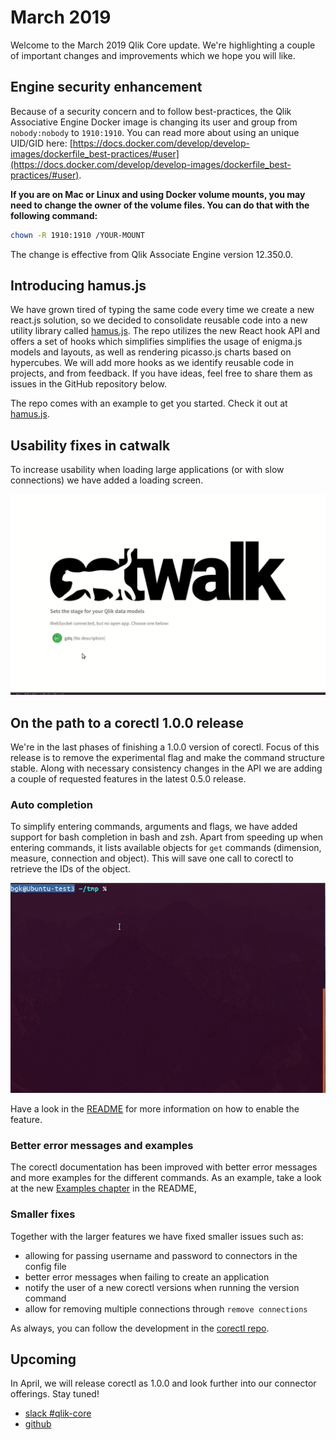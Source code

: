 # March 2019

Welcome to the March 2019 Qlik Core update. We're highlighting a couple of important changes and improvements which we
hope you will like.

## Engine security enhancement

Because of a security concern and to follow best-practices, the Qlik Associative Engine Docker image is changing its
user and group from `nobody:nobody` to `1910:1910`. You can read more about using an unique UID/GID here:
[https://docs.docker.com/develop/develop-images/dockerfile_best-practices/#user](https://docs.docker.com/develop/develop-images/dockerfile_best-practices/#user).

**If you are on Mac or Linux and using Docker volume mounts, you may need to change the owner of the volume files. You can
do that with the following command:**

```bash
chown -R 1910:1910 /YOUR-MOUNT
```

The change is effective from Qlik Associate Engine version 12.350.0.

## Introducing hamus.js

We have grown tired of typing the same code every time we create a new react.js solution, so we decided to consolidate
reusable code into a new utility library called [hamus.js](https://github.com/qlik-oss/hamus.js). The repo utilizes
the new React hook API and offers a set of hooks which simplifies simplifies the usage of enigma.js models and layouts,
as well as rendering picasso.js charts based on hypercubes. We will add more hooks as we identify reusable code in
projects, and from feedback. If you have ideas, feel free to share them as issues in the GitHub repository below.

The repo comes with an example to get you started. Check it out at [hamus.js](https://github.com/qlik-oss/hamus.js).

## Usability fixes in catwalk

To increase usability when loading large applications (or with slow connections) we have added a loading screen.

![screenshot](../images/catwalk-loading.gif)

## On the path to a corectl 1.0.0 release

We're in the last phases of finishing a 1.0.0 version of corectl. Focus of this release is to remove the experimental
flag and make the command structure stable. Along with necessary consistency changes in the API we are adding a
couple of requested features in the latest 0.5.0 release.

### Auto completion

To simplify entering commands, arguments and flags, we have added support for bash completion in bash and zsh. Apart
from speeding up when entering commands, it lists available objects for `get` commands (dimension, measure, connection
and object). This will save one call to corectl to retrieve the IDs of the object.

![screenshot](../images/corectl-bash-completion.gif)

Have a look in the [README](https://github.com/qlik-oss/corectl#usage) for more information on how to enable the
feature.

### Better error messages and examples

The corectl documentation has been improved with better error messages and more examples for the different commands.
As an example, take a look at the new [Examples chapter](https://github.com/qlik-oss/corectl#examples) in the README,

### Smaller fixes

Together with the larger features we have fixed smaller issues such as:

* allowing for passing username and password to connectors in the config file
* better error messages when failing to create an application
* notify the user of a new corectl versions when running the version command
* allow for removing multiple connections through `remove connections`

As always, you can follow the development in the [corectl repo](https://github.com/qlik-oss/corectl).

## Upcoming

In April, we will release corectl as 1.0.0 and look further into our connector offerings.
Stay tuned!

* [slack #qlik-core](https://qlik-branch.slack.com/channels/qlik-core)
* [github](https://github.com/qlik-oss)
